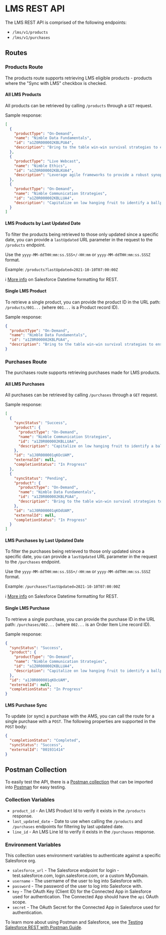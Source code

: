 # LMS REST API

The LMS REST API is comprised of the following endpoints:

- `/lms/v1/products`
- `/lms/v1/purchases`

## Routes

### Products Route

The products route supports retrieving LMS eligible products -
products where the "Sync with LMS" checkbox is checked.

#### All LMS Products

All products can be retrieved by calling `/products` through a
`GET` request.

Sample response:

```json
[
  {
    "productType": "On-Demand",
    "name": "Nimble Data Fundamentals",
    "id": "a1Z0R000002KBLPUA4",
    "description": "Bring to the table win-win survival strategies to ensure proactive domination."
  },
  {
    "productType": "Live Webcast",
    "name": "Nimble Ethics",
    "id": "a1Z0R000002KBLKUA4",
    "description": "Leverage agile frameworks to provide a robust synopsis for high level overviews."
  },
  {
    "productType": "On-Demand",
    "name": "Nimble Communication Strategies",
    "id": "a1Z0R000002KBLLUA4",
    "description": "Capitalize on low hanging fruit to identify a ballpark value added activity to beta test."
  }
]
```

#### LMS Products by Last Updated Date

To filter the products being retrieved to those only updated
since a specific date, you can provide a `lastUpdated` URL
parameter in the request to the `/products` endpoint.

Use the `yyyy-MM-ddTHH:mm:ss.SSS+/-HH:mm` or `yyyy-MM-ddTHH:mm:ss.SSSZ` format.

Example: `/products?lastUpdated=2021-10-10T07:00:00Z`

ℹ️ [More info](https://developer.salesforce.com/docs/atlas.en-us.api_rest.meta/api_rest/intro_valid_date_formats.htm)
on Salesforce Datetime formatting for REST.

#### Single LMS Product

To retrieve a single product, you can provide the product ID in the URL
path: `/products/001...` (where `001...` is a Product record ID).

Sample response:

```json
{
  "productType": "On-Demand",
  "name": "Nimble Data Fundamentals",
  "id": "a1Z0R000002KBLPUA4",
  "description": "Bring to the table win-win survival strategies to ensure proactive domination."
}
```

### Purchases Route

The purchases route supports retrieving purchases made for LMS products.

#### All LMS Purchases

All purchases can be retrieved by calling `/purchases` through a
`GET` request.

Sample response:

```json
[
  {
    "syncStatus": "Success",
    "product": {
      "productType": "On-Demand",
      "name": "Nimble Communication Strategies",
      "id": "a1Z0R000002KBLLUA4",
      "description": "Capitalize on low hanging fruit to identify a ballpark value added activity to beta test."
    },
    "id": "a1J0R000001qKOcUAM",
    "externalId": null,
    "completionStatus": "In Progress"
  },
  {
    "syncStatus": "Pending",
    "product": {
      "productType": "On-Demand",
      "name": "Nimble Data Fundamentals",
      "id": "a1Z0R000002KBLPUA4",
      "description": "Bring to the table win-win survival strategies to ensure proactive domination."
    },
    "id": "a1J0R000001qKOdUAM",
    "externalId": null,
    "completionStatus": "In Progress"
  }
]
```

#### LMS Purchases by Last Updated Date

To filter the purchases being retrieved to those only updated
since a specific date, you can provide a `lastUpdated` URL
parameter in the request to the `/purchases` endpoint.

Use the `yyyy-MM-ddTHH:mm:ss.SSS+/-HH:mm` or `yyyy-MM-ddTHH:mm:ss.SSSZ` format.

Example: `/purchases?lastUpdated=2021-10-10T07:00:00Z`

ℹ️ [More info](https://developer.salesforce.com/docs/atlas.en-us.api_rest.meta/api_rest/intro_valid_date_formats.htm)
on Salesforce Datetime formatting for REST.

#### Single LMS Purchase

To retrieve a single purchase, you can provide the purchase ID in the URL
path: `/purchases/002...` (where `002...` is an Order Item Line record ID).

Sample response:

```json
{
  "syncStatus": "Success",
  "product": {
    "productType": "On-Demand",
    "name": "Nimble Communication Strategies",
    "id": "a1Z0R000002KBLLUA4",
    "description": "Capitalize on low hanging fruit to identify a ballpark value added activity to beta test."
  },
  "id": "a1J0R000001qKOcUAM",
  "externalId": null,
  "completionStatus": "In Progress"
}
```

#### LMS Purchase Sync

To update (or sync) a purchase with the AMS, you can call the
route for a single purchase with a `POST`.
The following properties are supported in the `POST` body:

```json
{
  "completionStatus": "Completed",
  "syncStatus": "Success",
  "externalId": "001931414"
}
```

## Postman Collection

To easily test the API, there is a
<a href="/nams-api-docs/rest-apis/endpoints/lms/NAMS LMS API.postman_collection.json" download>Postman collection</a>
that can be imported into [Postman](https://www.postman.com/) for easy testing.

### Collection Variables

- `product_id` - An LMS Product Id to verify it exists in the `/products` response.
- `last_updated_date` - Date to use when calling the `/products` and `/purchases` endpoints for filtering by last updated date.
- `line_id` - An LMS Line Id to verify it exists in the `/purchases` response.

### Environment Variables

This collection uses environment variables to authenticate against a specific Salesforce org.

- `salesforce_url` - The Salesforce endpoint for login - test.salesforce.com, login.salesforce.com, or a custom MyDomain.
- `username` - The username of the user to log into Salesforce with.
- `password` - The password of the user to log into Salesforce with.
- `key` - The OAuth Key (Client ID) for the Connected App in Salesforce used for authentication.
  The Connected App should have the `api` OAuth scope.
- `secret` - The OAuth Secret for the Connected App in Salesforce used for authentication.

To learn more about using Postman and Salesforce, see the
[Testing Salesforce REST with Postman Guide](/development/recipes/rest/postman/).
